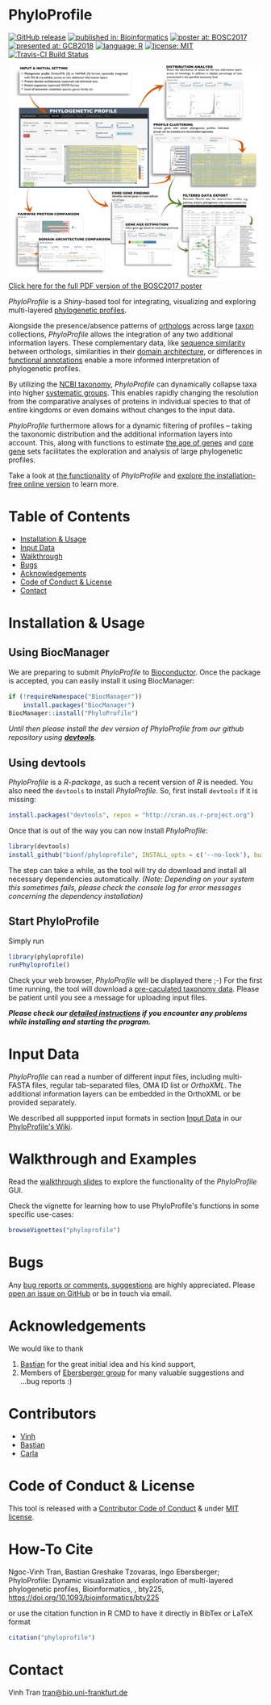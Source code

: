 # PhyloProfile
[![GitHub release](https://img.shields.io/badge/latest%20release-v1.0.0-orange.svg)](https://github.com/BIONF/PhyloProfile/releases/tag/v1.0.0)
[![published in: Bioinformatics](https://img.shields.io/badge/published%20in-Bioinformatics-ff69b4.svg?style=flat)](https://doi.org/10.1093/bioinformatics/bty225)
[![poster at: BOSC2017](https://img.shields.io/badge/poster%20at-BOSC2017-green.svg?style=flat)](https://f1000research.com/posters/6-1782)
[![presented at: GCB2018](https://img.shields.io/badge/presented%20at-GCB2018-green.svg?style=flat)](http://gcb2018.de)
[![language: R](https://img.shields.io/badge/language-R-blue.svg?style=flat)](https://www.r-project.org/)
[![license: MIT](https://img.shields.io/badge/license-MIT-lightgrey.svg)](https://opensource.org/licenses/MIT)
[![Travis-CI Build Status](https://travis-ci.org/BIONF/PhyloProfile.svg?branch=master)](https://travis-ci.org/BIONF/PhyloProfile)

![](https://github.com/BIONF/phyloprofile-data/blob/gh-pages/www/posterSub.png)
[Click here for the full PDF version of the BOSC2017 poster](https://f1000research.com/posters/6-1782)

*PhyloProfile* is a *Shiny*-based tool for integrating, visualizing and exploring multi-layered [phylogenetic profiles](https://en.wikipedia.org/wiki/Phylogenetic_profiling).

Alongside the presence/absence patterns of [orthologs](https://en.wikipedia.org/wiki/Homology_(biology)) across large [taxon](https://en.wikipedia.org/wiki/Taxon) collections, *PhyloProfile* allows the integration of any two additional information layers. These complementary data, like [sequence similarity](https://en.wikipedia.org/wiki/Sequence_alignment) between orthologs, similarities in their [domain architecture](https://www.ncbi.nlm.nih.gov/pubmed/20221914), or differences in [functional annotations](https://en.wikipedia.org/wiki/Protein_function_prediction) enable a more informed interpretation of phylogenetic profiles.

By utilizing the [NCBI taxonomy](https://www.ncbi.nlm.nih.gov/taxonomy), *PhyloProfile* can dynamically collapse taxa into higher [systematic groups](https://en.wikipedia.org/wiki/Taxonomy_(biology)). This enables rapidly changing the resolution from the comparative analyses of proteins in individual species to that of entire kingdoms or even domains without changes to the input data.

*PhyloProfile* furthermore allows for a dynamic filtering of profiles – taking the taxonomic distribution and the additional information layers into account. This, along with functions to estimate [the age of genes](http://www.cell.com/trends/genetics/fulltext/S0168-9525(13)00111-X) and [core gene](https://en.wikipedia.org/wiki/Pan-genome) sets facilitates the exploration and analysis of large phylogenetic profiles.

Take a look at [the functionality](https://github.com/BIONF/PhyloProfile/wiki/Functionality) of *PhyloProfile* and [explore the installation-free online version](http://applbio.biologie.uni-frankfurt.de/phyloprofile/) to learn more.

# Table of Contents
* [Installation &amp; Usage](#installation--usage)
* [Input Data](#input-data)
* [Walkthrough](#walkthrough)
* [Bugs](#bugs)
* [Acknowledgements](#acknowledgements)
* [Code of Conduct &amp; License](#code-of-conduct--license)
* [Contact](#contact)

# Installation & Usage
## Using BiocManager
We are preparing to submit *PhyloProfile* to [Bioconductor](https://www.bioconductor.org/). Once the package is accepted, you can easily install it using BiocManager:

```r
if (!requireNamespace("BiocManager"))
    install.packages("BiocManager")
BiocManager::install("PhyloProfile")
```

*Until then please install the dev version of *PhyloProfile* from our github repository using __[devtools](https://cran.r-project.org/web/packages/devtools/index.html)__.*
## Using devtools
*PhyloProfile* is a *R-package*, as such a recent version of *R* is needed. You also need the `devtools` to install *PhyloProfile*. So, first  install `devtools` if it is missing:
```r
install.packages("devtools", repos = "http://cran.us.r-project.org")
```
Once that is out of the way you can now install *PhyloProfile*:

```r
library(devtools)
install_github("bionf/phyloprofile", INSTALL_opts = c('--no-lock'), build_opts = c('--no-resave-data'))
```
The step can take a while, as the tool will try do download and install all necessary dependencies automatically. *(Note: Depending on your system this sometimes fails, please check the console log for error messages concerning the dependency installation)*

## Start PhyloProfile
Simply run
```r
library(phyloprofile)
runPhyloprofile()
```
Check your web browser, *PhyloProfile* will be displayed there ;-) For the first time running, the tool will download a [pre-caculated taxonomy data](https://github.com/BIONF/phyloprofile-data). Please be patient until you see a message for uploading input files.

_**Please check our [detailed instructions](https://github.com/BIONF/PhyloProfile/wiki/Installation) if you encounter any problems while installing and starting the program.**_

# Input Data
*PhyloProfile* can read a number of different input files, including multi-FASTA files, regular tab-separated files, OMA ID list or *OrthoXML*. The additional information layers can be embedded in the OrthoXML or be provided separately.

We described all suppported input formats in section [Input Data](https://github.com/BIONF/PhyloProfile/wiki/Input-Data) in our [PhyloProfile's Wiki](https://github.com/BIONF/PhyloProfile/wiki).

# Walkthrough and Examples
Read the [walkthrough slides](https://github.com/BIONF/PhyloProfile/wiki/Walkthrough) to explore the functionality of the *PhyloProfile* GUI.

Check the vignette for learning how to use PhyloProfile's functions in some specific use-cases:
```r
browseVignettes("phyloprofile")
```

# Bugs
Any [bug reports or comments, suggestions](https://github.com/BIONF/PhyloProfile/blob/master/CONTRIBUTING.md) are highly appreciated. Please [open an issue on GitHub](https://github.com/BIONF/PhyloProfile/issues/new) or be in touch via email.

# Acknowledgements
We would like to thank
1) [Bastian](https://github.com/gedankenstuecke) for the great initial idea and his kind support,
2) Members of [Ebersberger group](http://www.bio.uni-frankfurt.de/43045195/ak-ebersberger) for many valuable suggestions and ...bug reports :)

# Contributors
* [Vinh](https://github.com/trvinh)
* [Bastian](https://github.com/gedankenstuecke)
* [Carla](https://github.com/CarlaMoelbert)

# Code of Conduct & License
This tool is released with a [Contributor Code of Conduct](https://github.com/BIONF/PhyloProfile/blob/master/CODE_OF_CONDUCT.md) & under [MIT license](https://github.com/BIONF/PhyloProfile/blob/master/LICENSE).

# How-To Cite
Ngoc-Vinh Tran, Bastian Greshake Tzovaras, Ingo Ebersberger; PhyloProfile: Dynamic visualization and exploration of multi-layered phylogenetic profiles, Bioinformatics, , bty225, https://doi.org/10.1093/bioinformatics/bty225

or use the citation function in R CMD to have it directly in BibTex or LaTeX format
```r
citation("phyloprofile")
```
# Contact
Vinh Tran
tran@bio.uni-frankfurt.de
